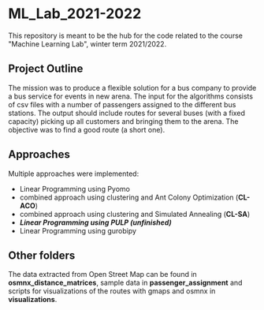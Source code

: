 # ML_Lab_2021-2022

This repository is meant to be the hub for the code related to the course "Machine Learning Lab", winter term 2021/2022.

## Project Outline
The mission was to produce a flexible solution for a bus company to provide a bus service for events in new arena.
The input for the algorithms consists of csv files with a number of passengers assigned to the different bus stations.
The output should include routes for several buses (with a fixed capacity) picking up all customers and bringing them to the arena.
The objective was to find a good route (a short one).

## Approaches
Multiple approaches were implemented:
- Linear Programming using Pyomo 
- combined approach using clustering and Ant Colony Optimization (__CL-ACO__)
- combined approach using clustering and Simulated Annealing (__CL-SA__)
- ***Linear Programming using PULP (unfinished)***
- Linear Programming using gurobipy

## Other folders
The data extracted from Open Street Map can be found in __osmnx_distance_matrices__, sample data in __passenger_assignment__ and scripts for visualizations of the routes with gmaps and osmnx in __visualizations__. 
